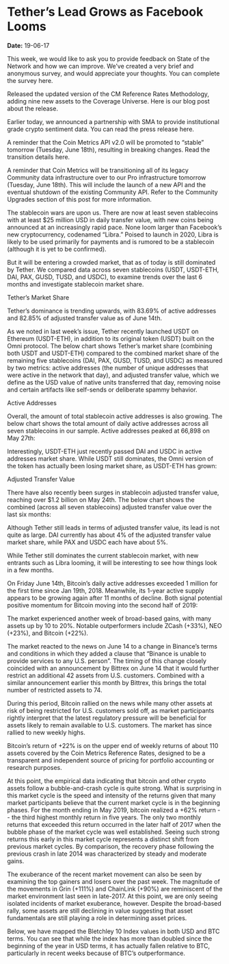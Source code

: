 # Tether’s Lead Grows as Facebook Looms

**Date:** 19-06-17

This week, we would like to ask you to provide feedback on State of the Network and how we can improve. We’ve created a very brief and anonymous survey, and would appreciate your thoughts. You can complete the survey here.

Released the updated version of the CM Reference Rates Methodology, adding nine new assets to the Coverage Universe. Here is our blog post about the release.

Earlier today, we announced a partnership with SMA to provide institutional grade crypto sentiment data. You can read the press release here.

A reminder that the Coin Metrics API v2.0 will be promoted to “stable” tomorrow (Tuesday, June 18th), resulting in breaking changes. Read the transition details here.

A reminder that Coin Metrics will be transitioning all of its legacy Community data infrastructure over to our Pro infrastructure tomorrow (Tuesday, June 18th). This will include the launch of a new API and the eventual shutdown of the existing Community API. Refer to the Community Upgrades section of this post for more information.

The stablecoin wars are upon us. There are now at least seven stablecoins with at least $25 million USD in daily transfer value, with new coins being announced at an increasingly rapid pace. None loom larger than Facebook’s new cryptocurrency, codenamed “Libra.” Poised to launch in 2020, Libra is likely to be used primarily for payments and is rumored to be a stablecoin (although it is yet to be confirmed).

But it will be entering a crowded market, that as of today is still dominated by Tether. We compared data across seven stablecoins (USDT, USDT-ETH, DAI, PAX, GUSD, TUSD, and USDC), to examine trends over the last 6 months and investigate stablecoin market share.

Tether’s Market Share

Tether’s dominance is trending upwards, with 83.69% of active addresses and 82.85% of adjusted transfer value as of June 14th.

As we noted in last week’s issue, Tether recently launched USDT on Ethereum (USDT-ETH), in addition to its original token (USDT) built on the Omni protocol. The below chart shows Tether’s market share (combining both USDT and USDT-ETH) compared to the combined market share of the remaining five stablecoins (DAI, PAX, GUSD, TUSD, and USDC) as measured by two metrics: active addresses (the number of unique addresses that were active in the network that day), and adjusted transfer value, which we define as the USD value of native units transferred that day, removing noise and certain artifacts like self-sends or deliberate spammy behavior.

Active Addresses

Overall, the amount of total stablecoin active addresses is also growing. The below chart shows the total amount of daily active addresses across all seven stablecoins in our sample. Active addresses peaked at 66,898 on May 27th:

Interestingly, USDT-ETH just recently passed DAI and USDC in active addresses market share. While USDT still dominates, the Omni version of the token has actually been losing market share, as USDT-ETH has grown:

Adjusted Transfer Value

There have also recently been surges in stablecoin adjusted transfer value, reaching over $1.2 billion on May 24th. The below chart shows the combined (across all seven stablecoins) adjusted transfer value over the last six months:

Although Tether still leads in terms of adjusted transfer value, its lead is not quite as large. DAI currently has about 4% of the adjusted transfer value market share, while PAX and USDC each have about 5%.

While Tether still dominates the current stablecoin market, with new entrants such as Libra looming, it will be interesting to see how things look in a few months.

On Friday June 14th, Bitcoin’s daily active addresses exceeded 1 million for the first time since Jan 19th, 2018. Meanwhile, its 1-year active supply appears to be growing again after 11 months of decline. Both signal potential positive momentum for Bitcoin moving into the second half of 2019:

The market experienced another week of broad-based gains, with many assets up by 10 to 20%. Notable outperformers include ZCash (+33%), NEO (+23%), and Bitcoin (+22%).

The market reacted to the news on June 14 to a change in Binance’s terms and conditions in which they added a clause that “Binance is unable to provide services to any U.S. person”. The timing of this change closely coincided with an announcement by Bittrex on June 14 that it would further restrict an additional 42 assets from U.S. customers. Combined with a similar announcement earlier this month by Bittrex, this brings the total number of restricted assets to 74.

During this period, Bitcoin rallied on the news while many other assets at risk of being restricted for U.S. customers sold off, as market participants rightly interpret that the latest regulatory pressure will be beneficial for assets likely to remain available to U.S. customers. The market has since rallied to new weekly highs.

Bitcoin’s return of +22% is on the upper end of weekly returns of about 110 assets covered by the Coin Metrics Reference Rates, designed to be a transparent and independent source of pricing for portfolio accounting or research purposes.

At this point, the empirical data indicating that bitcoin and other crypto assets follow a bubble-and-crash cycle is quite strong. What is surprising in this market cycle is the speed and intensity of the returns given that many market participants believe that the current market cycle is in the beginning phases. For the month ending in May 2019, bitcoin realized a +62% return -- the third highest monthly return in five years. The only two monthly returns that exceeded this return occurred in the later half of 2017 when the bubble phase of the market cycle was well established. Seeing such strong returns this early in this market cycle represents a distinct shift from previous market cycles. By comparison, the recovery phase following the previous crash in late 2014 was characterized by steady and moderate gains.

The exuberance of the recent market movement can also be seen by examining the top gainers and losers over the past week. The magnitude of the movements in Grin (+111%) and ChainLink (+90%) are reminiscent of the market environment last seen in late-2017. At this point, we are only seeing isolated incidents of market exuberance, however. Despite the broad-based rally, some assets are still declining in value suggesting that asset fundamentals are still playing a role in determining asset prices.

Below, we have mapped the Bletchley 10 Index values in both USD and BTC terms. You can see that while the index has more than doubled since the beginning of the year in USD terms, it has actually fallen relative to BTC, particularly in recent weeks because of BTC’s outperformance.